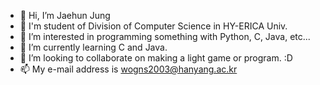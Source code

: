 - 👋 Hi, I’m Jaehun Jung
- 🏫 I'm student of Division of Computer Science in HY-ERICA Univ. 
- 👀 I’m interested in programming something with Python, C, Java, etc...
- 🌱 I’m currently learning C and Java.
- 💞️ I’m looking to collaborate on making a light game or program. :D
- 📫 My e-mail address is wogns2003@hanyang.ac.kr

